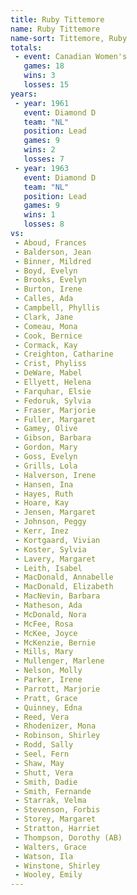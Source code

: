 ```yaml
---
title: Ruby Tittemore
name: Ruby Tittemore
name-sort: Tittemore, Ruby
totals:
 - event: Canadian Women's
   games: 18
   wins: 3
   losses: 15
years:
 - year: 1961
   event: Diamond D
   team: "NL"
   position: Lead
   games: 9
   wins: 2
   losses: 7
 - year: 1963
   event: Diamond D
   team: "NL"
   position: Lead
   games: 9
   wins: 1
   losses: 8
vs:
 - Aboud, Frances
 - Balderson, Jean
 - Binner, Mildred
 - Boyd, Evelyn
 - Brooks, Evelyn
 - Burton, Irene
 - Calles, Ada
 - Campbell, Phyllis
 - Clark, Jane
 - Comeau, Mona
 - Cook, Bernice
 - Cormack, Kay
 - Creighton, Catharine
 - Crist, Phyliss
 - DeWare, Mabel
 - Ellyett, Helena
 - Farquhar, Elsie
 - Fedoruk, Sylvia
 - Fraser, Marjorie
 - Fuller, Margaret
 - Gamey, Olive
 - Gibson, Barbara
 - Gordon, Mary
 - Goss, Evelyn
 - Grills, Lola
 - Halverson, Irene
 - Hansen, Ina
 - Hayes, Ruth
 - Hoare, Kay
 - Jensen, Margaret
 - Johnson, Peggy
 - Kerr, Inez
 - Kortgaard, Vivian
 - Koster, Sylvia
 - Lavery, Margaret
 - Leith, Isabel
 - MacDonald, Annabelle
 - MacDonald, Elizabeth
 - MacNevin, Barbara
 - Matheson, Ada
 - McDonald, Nora
 - McFee, Rosa
 - McKee, Joyce
 - McKenzie, Bernie
 - Mills, Mary
 - Mullenger, Marlene
 - Nelson, Molly
 - Parker, Irene
 - Parrott, Marjorie
 - Pratt, Grace
 - Quinney, Edna
 - Reed, Vera
 - Rhodenizer, Mona
 - Robinson, Shirley
 - Rodd, Sally
 - Seel, Fern
 - Shaw, May
 - Shutt, Vera
 - Smith, Dadie
 - Smith, Fernande
 - Starrak, Velma
 - Stevenson, Forbis
 - Storey, Margaret
 - Stratton, Harriet
 - Thompson, Dorothy (AB)
 - Walters, Grace
 - Watson, Ila
 - Winstone, Shirley
 - Wooley, Emily
---
```

